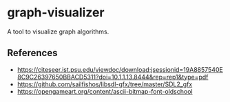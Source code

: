 # graph-visualizer
A tool to visualize graph algorithms.

## References

* https://citeseer.ist.psu.edu/viewdoc/download;jsessionid=19A8857540E8C9C26397650BBACD5311?doi=10.1.1.13.8444&rep=rep1&type=pdf
* https://github.com/sailfishos/libsdl-gfx/tree/master/SDL2_gfx
* https://opengameart.org/content/ascii-bitmap-font-oldschool

